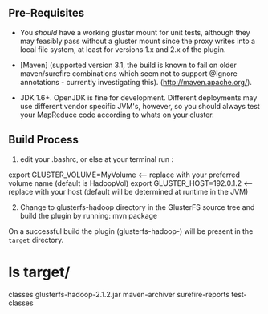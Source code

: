 ## Pre-Requisites ##

- You *should* have a working gluster mount for unit tests, although they may feasibly pass without a gluster mount since the proxy writes into a local file system, at least for versions 1.x and 2.x of the plugin.

- [Maven] (supported version 3.1, the build is known to fail on older maven/surefire combinations which seem not to support @Ignore annotations - currently investigating this).  (http://maven.apache.org/).

- JDK  1.6+.  OpenJDK is fine for development.   Different deployments may use different vendor specific JVM's, however, so you should always test your MapReduce code according to whats on your cluster.

## Build Process ##

1) edit your .bashrc, or else at your terminal run : 

export GLUSTER_VOLUME=MyVolume <-- replace with your preferred volume name (default is HadoopVol)
export GLUSTER_HOST=192.0.1.2 <-- replace with your host (default will be determined at runtime in the JVM)

2) Change to glusterfs-hadoop directory in the GlusterFS source tree and build the plugin by running: 
   mvn package

  On a successful build the plugin (glusterfs-hadoop-<version>) will be present in the `target` directory.

  # ls target/
  classes  glusterfs-hadoop-2.1.2.jar maven-archiver  surefire-reports  test-classes